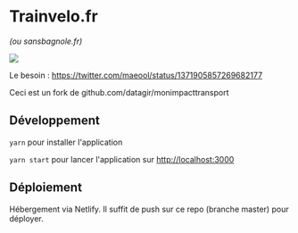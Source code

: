 # Trainvelo.fr 

*(ou sansbagnole.fr)*

![](https://raw.githubusercontent.com/laem/trainvelo/main/public/logo.png)

Le besoin : https://twitter.com/maeool/status/1371905857269682177

Ceci est un fork de github.com/datagir/monimpacttransport


## Développement

`yarn` pour installer l'application

`yarn start` pour lancer l'application sur [http://localhost:3000](http://localhost:3000)

## Déploiement

Hébergement via Netlify. Il suffit de push sur ce repo (branche master) pour déployer.
